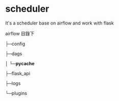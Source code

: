 # scheduler
It's a scheduler base on airflow and work with flask  

airflow 目錄下

├─config

├─dags

│  └─__pycache__

├─flask_api

├─logs

└─plugins
